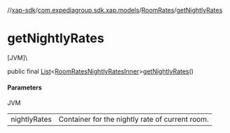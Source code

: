 //[xap-sdk](../../../index.md)/[com.expediagroup.sdk.xap.models](../index.md)/[RoomRates](index.md)/[getNightlyRates](get-nightly-rates.md)

# getNightlyRates

[JVM]\

public final [List](https://docs.oracle.com/javase/8/docs/api/java/util/List.html)&lt;[RoomRatesNightlyRatesInner](../-room-rates-nightly-rates-inner/index.md)&gt;[getNightlyRates](get-nightly-rates.md)()

#### Parameters

JVM

| | |
|---|---|
| nightlyRates | Container for the nightly rate of current room. |

